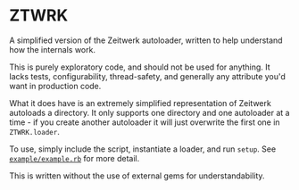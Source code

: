 # ZTWRK

A simplified version of the Zeitwerk autoloader, written to help understand how the internals work.

This is purely exploratory code, and should not be used for anything. It lacks tests, configurability, thread-safety, and generally any attribute you'd want in production code.

What it does have is an extremely simplified representation of Zeitwerk autoloads a directory. It only supports one directory and one autoloader at a time - if you create another autoloader it will just overwrite the first one in `ZTWRK.loader`.

To use, simply include the script, instantiate a loader, and run `setup`. See [`example/example.rb`](example/example.rb) for more detail.

This is written without the use of external gems for understandability.
